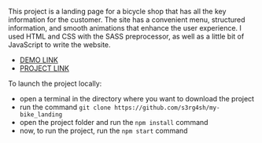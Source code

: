 This project is a landing page for a bicycle shop that has all the key information for the customer. The site has a convenient menu, structured information, and smooth animations that enhance the user experience. I used HTML and CSS with the SASS preprocessor, as well as a little bit of JavaScript to write the website.
- [DEMO LINK](https://s3rg4sh.github.io/my-bike_landing/)
- [PROJECT LINK](https://github.com/s3rg4sh/my-bike_landing/)

To launch the project locally:
- open a terminal in the directory where you want to download the project
- run the command ```git clone https://github.com/s3rg4sh/my-bike_landing```
- open the project folder and run the ```npm install``` command
- now, to run the project, run the ```npm start``` command
